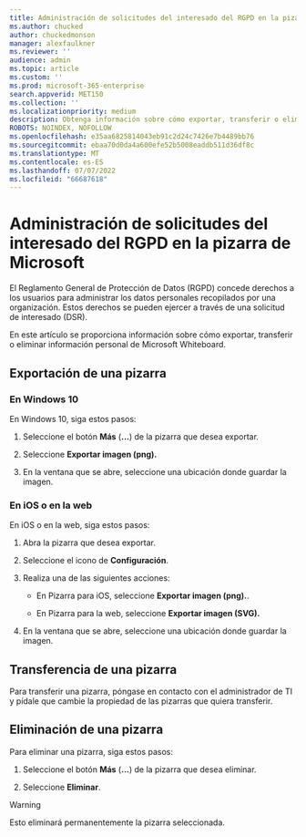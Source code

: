```yaml
---
title: Administración de solicitudes del interesado del RGPD en la pizarra de Microsoft
ms.author: chucked
author: chuckedmonson
manager: alexfaulkner
ms.reviewer: ''
audience: admin
ms.topic: article
ms.custom: ''
ms.prod: microsoft-365-enterprise
search.appverid: MET150
ms.collection: ''
ms.localizationpriority: medium
description: Obtenga información sobre cómo exportar, transferir o eliminar información personal de Microsoft Whiteboard.
ROBOTS: NOINDEX, NOFOLLOW
ms.openlocfilehash: e35aa6825814043eb91c2d24c7426e7b4489bb76
ms.sourcegitcommit: ebaa70d0da4a600efe52b5008eaddb511d36df8c
ms.translationtype: MT
ms.contentlocale: es-ES
ms.lasthandoff: 07/07/2022
ms.locfileid: "66687618"
---
```

# <a name="manage-gdpr-data-subject-requests-in-microsoft-whiteboard"></a>Administración de solicitudes del interesado del RGPD en la pizarra de Microsoft

El Reglamento General de Protección de Datos (RGPD) concede derechos a los usuarios para administrar los datos personales recopilados por una organización. Estos derechos se pueden ejercer a través de una solicitud de interesado (DSR).

En este artículo se proporciona información sobre cómo exportar, transferir o eliminar información personal de Microsoft Whiteboard.

## <a name="export-a-whiteboard"></a>Exportación de una pizarra

### <a name="on-windows-10"></a>En Windows 10

En Windows 10, siga estos pasos:

1. Seleccione el botón **Más** (**...**) de la pizarra que desea exportar. 

2. Seleccione **Exportar imagen (png).**

3. En la ventana que se abre, seleccione una ubicación donde guardar la imagen.

### <a name="on-ios-or-the-web"></a>En iOS o en la web

En iOS o en la web, siga estos pasos:

1. Abra la pizarra que desea exportar.

2. Seleccione el icono de **Configuración**.

3. Realiza una de las siguientes acciones:

   - En Pizarra para iOS, seleccione **Exportar imagen (png).**.

   - En Pizarra para la web, seleccione **Exportar imagen (SVG).**

4. En la ventana que se abre, seleccione una ubicación donde guardar la imagen.

## <a name="transfer-a-whiteboard"></a>Transferencia de una pizarra

Para transferir una pizarra, póngase en contacto con el administrador de TI y pídale que cambie la propiedad de las pizarras que quiera transferir.

## <a name="delete-a-whiteboard"></a>Eliminación de una pizarra

Para eliminar una pizarra, siga estos pasos:

1. Seleccione el botón **Más** (**...**) de la pizarra que desea eliminar.

2. Seleccione **Eliminar**.

>[!WARNING]
> Esto eliminará permanentemente la pizarra seleccionada.

